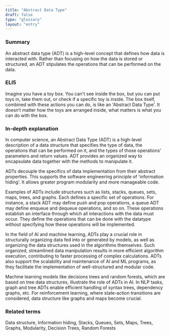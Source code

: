 ```yaml
---
title: "Abstract Data Type"
draft: false
type: "glossary"
layout: "entry"
---
```


### Summary
An abstract data type (ADT) is a high-level concept that defines how data is interacted with. Rather than focusing on how the data is stored or structured, an ADT stipulates the operations that can be performed on the data.

### ELI5
Imagine you have a toy box. You can't see inside the box, but you can put toys in, take them out, or check if a specific toy is inside. The box itself, combined with these actions you can do, is like an 'Abstract Data Type'. It doesn’t matter how the toys are arranged inside, what matters is what you can do with the box.

### In-depth explanation
In computer science, an Abstract Data Type (ADT) is a high-level description of a data structure that specifies the type of data, the operations that can be performed on it, and the types of those operations' parameters and return values. ADT provides an organized way to encapsulate data together with the methods to manipulate it.

ADTs decouple the specifics of data implementation from their abstract properties. This supports the software engineering principle of 'information hiding'. It allows greater program modularity and more manageable code.

Examples of ADTs include structures such as lists, stacks, queues, sets, maps, trees, and graphs. Each defines a specific set of operations. For instance, a stack ADT may define push and pop operations, a queue ADT may define enqueue and dequeue operations, and so on. These operations establish an interface through which all interactions with the data must occur. They define the operations that can be done with the datatype without specifying how these operations will be implemented.

In the field of AI and machine learning, ADTs play a crucial role in structurally organizing data fed into or generated by models, as well as organizing the data structures used in the algorithms themselves. Such organized, streamlined data manipulation results in more efficient algorithm execution, contributing to faster processing of complex calculations. ADTs also support the scalability and maintenance of AI and ML programs, as they facilitate the implementation of well-structured and modular code.

Machine learning models like decisions trees and random forests, which are based on tree data structures, illustrate the role of ADTs in AI. In NLP tasks, graph and tree ADTs enable efficient handling of syntax trees, dependency graphs, etc. For reinforcement learning, where state-action transitions are considered, data structure like graphs and maps become crucial.

### Related terms
Data structure, Information hiding, Stacks, Queues, Sets, Maps, Trees, Graphs, Modularity, Decision Trees, Random Forests
